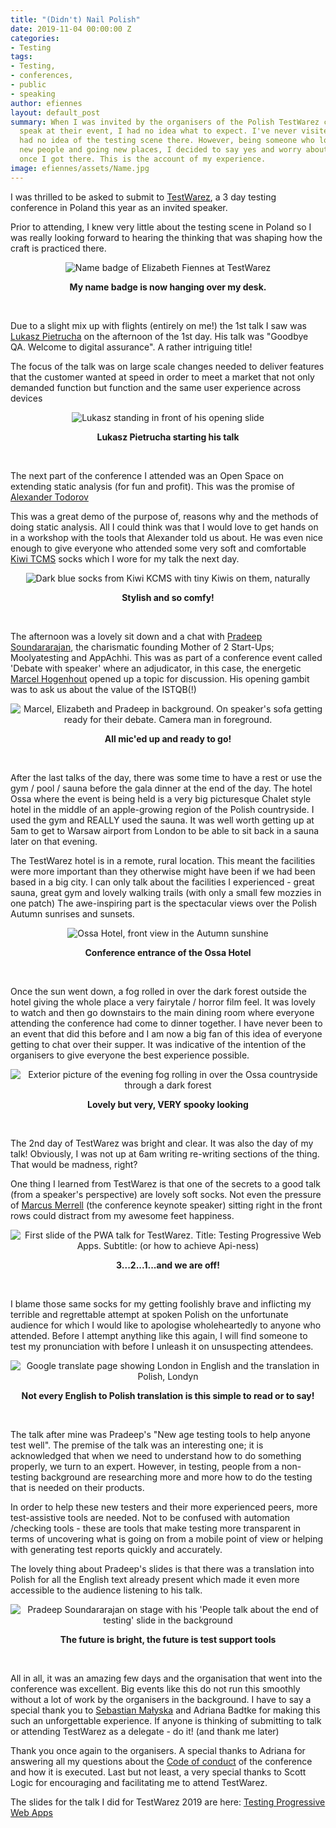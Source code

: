 ```yaml
---
title: "(Didn't) Nail Polish"
date: 2019-11-04 00:00:00 Z
categories:
- Testing
tags:
- Testing,
- conferences,
- public
- speaking
author: efiennes
layout: default_post
summary: When I was invited by the organisers of the Polish TestWarez conference to
  speak at their event, I had no idea what to expect. I've never visited Poland and
  had no idea of the testing scene there. However, being someone who loves meeting
  new people and going new places, I decided to say yes and worry about the detail
  once I got there. This is the account of my experience.
image: efiennes/assets/Name.jpg
---
```


<p>I was thrilled to be asked to submit to <a href="https://2019.TestWarez.pl/" target="_blank">TestWarez</a>, a 3 day testing conference in Poland this year as an invited speaker.</p>

<p>Prior to attending, I knew very little about the testing scene in Poland so I was really looking forward to hearing the thinking that was shaping how the craft is practiced there.</p>

<p style="text-align:center;"><img src="{{site.baseurl}}/efiennes/assets/Name.jpg" alt="Name badge of Elizabeth Fiennes at TestWarez"></p>
<p style="text-align:center;"><b>My name badge is now hanging over my desk.</b></p>
<br>

<p>Due to a slight mix up with flights (entirely on me!) the 1st talk I saw was <a href="https://twitter.com/lpietrucha" target="_blank">Lukasz Pietrucha</a> on the afternoon of the 1st day. His talk was "Goodbye QA. Welcome to digital assurance". A rather intriguing title!</p>

<p>The focus of the talk was on large scale changes needed to deliver features that the customer wanted at speed in order to meet a market that not only demanded function but function and the same user experience across devices</p>

<p style="text-align:center;"><img src="{{site.baseurl}}/efiennes/assets/Lukasz.jpg" alt="Lukasz standing in front of his opening slide"></p>
<p style="text-align:center;"><b>Lukasz Pietrucha starting his talk</b></p>
<br>

<p>The next part of the conference I attended was an Open Space on extending static analysis (for fun and profit). This was the promise of <a href="https://twitter.com/atodorov_" target="_blank">Alexander Todorov</a> </p>

<p>This was a great demo of the purpose of, reasons why and the methods of doing static analysis. All I could think was that I would love to get hands on in a workshop with the tools that Alexander told us about. He was even nice enough to give everyone who attended some very soft and comfortable <a href="https://kiwitcms.org/" target="_blank">Kiwi TCMS</a> socks which I wore for my talk the next day.<p> 

<p style="text-align:center;"><img src="{{site.baseurl}}/efiennes/assets/Socks.jpg" alt="Dark blue socks from Kiwi KCMS with tiny Kiwis on them, naturally"></p>
<p style="text-align:center;"><b>Stylish and so comfy!</b></p>
<br>

<p>The afternoon was a lovely sit down and a chat with <a href="https://twitter.com/testertested" target="_blank">Pradeep Soundararajan</a>, the charismatic founding Mother of 2 Start-Ups; Moolyatesting and AppAchhi. This was as part of a conference event called 'Debate with speaker' where an adjudicator, in this case, the energetic <a href="https://twitter.com/marcelhogenhout" target="_blank">Marcel Hogenhout</a> opened up a topic for discussion. His opening gambit was to ask us about the value of the ISTQB(!)</p> 

<p style="text-align:center;"><img src="{{site.baseurl}}/efiennes/assets/Debate1.jpg" alt="Marcel, Elizabeth and Pradeep in background. On speaker's sofa getting ready for their debate. Camera man in foreground."></p>
<p style="text-align:center;"><b>All mic'ed up and ready to go!</b></p>
<br>

<p>After the last talks of the day, there was some time to have a rest or use the gym / pool / sauna before the gala dinner at the end of the day. The hotel Ossa where the event is being held is a very big picturesque Chalet style hotel in the middle of an apple-growing region of the Polish countryside. I used the gym and REALLY used the sauna. It was well worth getting up at 5am to get to Warsaw airport from London to be able to sit back in a sauna later on that evening.</p> 

<p>The TestWarez hotel is in a remote, rural location. This meant the facilities were more important than they otherwise might have been if we had been based in a big city. I can only talk about the facilities I experienced - great sauna, great gym and lovely walking trails (with only a small few mozzies in one patch) The awe-inspiring part is the spectacular views over the Polish Autumn sunrises and sunsets.</p> 

<p style="text-align:center;"><img src="{{site.baseurl}}/efiennes/assets/Hotel.JPG" alt="Ossa Hotel, front view in the Autumn sunshine"></p>
<p style="text-align:center;"><b>Conference entrance of the Ossa Hotel</b></p>
<br>

<p>Once the sun went down, a fog rolled in over the dark forest outside the hotel giving the whole place a very fairytale / horror film feel. It was lovely to watch and then go downstairs to the main dining room where everyone attending the conference had come to dinner together. I have never been to an event that did this before and I am now a big fan of this idea of everyone getting to chat over their supper. It was indicative of the intention of the organisers to give everyone the best experience possible.</p> 

<p style="text-align:center;"><img src="{{site.baseurl}}/efiennes/assets/Fog.jpg" alt="Exterior picture of the evening fog rolling in over the Ossa countryside through a dark forest"></p>
<p style="text-align:center;"><b>Lovely but very, VERY spooky looking</b></p>
<br>

<p>The 2nd day of TestWarez was bright and clear. It was also the day of my talk! Obviously, I was not up at 6am writing re-writing sections of the thing. That would be madness, right?</p>
  
<p>One thing I learned from TestWarez is that one of the secrets to a good talk (from a speaker's perspective) are lovely soft socks. Not even the pressure of <a href="https://twitter.com/mmerrell" target="_blank">Marcus Merrell</a> (the conference keynote speaker) sitting right in the front rows could distract from my awesome feet happiness.</p>

<p style="text-align:center;"><img src="{{site.baseurl}}/efiennes/assets/PWAs.jpg" alt="First slide of the PWA talk for TestWarez. Title: Testing Progressive Web Apps. Subtitle: (or how to achieve Api-ness)"></p>
<p style="text-align:center;"><b>3...2...1...and we are off!</b></p>
<br>

<p>I blame those same socks for my getting foolishly brave and inflicting my terrible and regrettable attempt at spoken Polish on the unfortunate audience for which I would like to apologise wholeheartedly to anyone who attended. Before I attempt anything like this again, I will find someone to test my pronunciation with before I unleash it on unsuspecting attendees.</p> 

<p style="text-align:center;"><img src="{{site.baseurl}}/efiennes/assets/London.jpg" alt="Google translate page showing London in English and the translation in Polish, Londyn "></p>
<p style="text-align:center;"><b>Not every English to Polish translation is this simple to read or to say!</b></p>
<br>

<p>The talk after mine was Pradeep's "New age testing tools to help anyone test well". The premise of the talk was an interesting one; it is acknowledged that when we need to understand how to do something properly, we turn to an expert. However, in testing, people from a non-testing background are researching more and more how to do the testing that is needed on their products.</p>
  
<p>In order to help these new testers and their more experienced peers, more test-assistive tools are needed. Not to be confused with automation /checking tools - these are tools that make testing more transparent in terms of uncovering what is going on from a mobile point of view or helping with generating test reports quickly and accurately.</p>

<p>The lovely thing about Pradeep's slides is that there was a translation into Polish for all the English text already present which made it even more accessible to the audience listening to his talk.</p>

<p style="text-align:center;"><img src="{{site.baseurl}}/efiennes/assets/Pradeep.jpg" alt="Pradeep Soundararajan on stage with his 'People talk about the end of testing' slide in the background"></p>
<p style="text-align:center;"><b>The future is bright, the future is test support tools</b></p>
<br>

<p>All in all, it was an amazing few days and the organisation that went into the conference was excellent. Big events like this do not run this smoothly without a lot of work by the organisers in the background. I have to say a special thank you to <a href="hhttps://twitter.com/_Seba__" target="_blank">Sebastian Małyska</a> and Adriana Badtke for making this such an unforgettable experience. If anyone is thinking of submitting to talk or attending TestWarez as a delegate - do it! (and thank me later)</p>

<p>Thank you once again to the organisers. A special thanks to Adriana for answering all my questions about the <a href="https://2019.testwarez.pl/conference-code-of-conduct/" target="_blank">Code of conduct</a> of the conference and how it is executed. Last but not least, a very special thanks to Scott Logic for encouraging and facilitating me to attend TestWarez.</p>

The slides for the talk I did for TestWarez 2019 are here: <a href="https://www.slideshare.net/secret/Azbid9SAumWHkf/" target="_blank">Testing Progressive Web Apps</a> 
